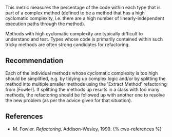 This metric measures the percentage of the code within each type that is part of a complex method (defined to be a method that has a high cyclomatic complexity, i.e. there are a high number of linearly-independent execution paths through the method).

Methods with high cyclomatic complexity are typically difficult to understand and test. Types whose code is primarily contained within such tricky methods are often strong candidates for refactoring.


## Recommendation
Each of the individual methods whose cyclomatic complexity is too high should be simplified, e.g. by tidying up complex logic and/or by splitting the method into multiple smaller methods using the 'Extract Method' refactoring from \[Fowler\]. If splitting the methods up results in a class with too many methods, the refactoring should be followed up with another one to resolve the new problem (as per the advice given for that situation).


## References
* M. Fowler. *Refactoring*. Addison-Wesley, 1999.
{% cwe-references %}
